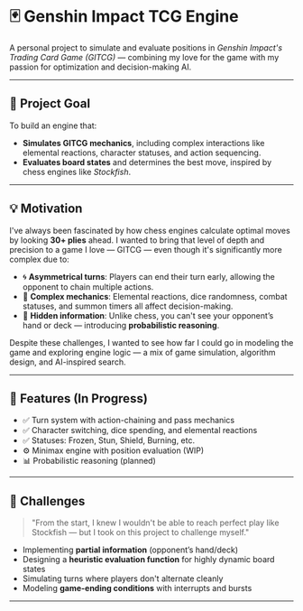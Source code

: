 # 🃏 Genshin Impact TCG Engine

A personal project to simulate and evaluate positions in *Genshin Impact's Trading Card Game (GITCG)* — combining my love for the game with my passion for optimization and decision-making AI.

---

## 🎯 Project Goal

To build an engine that:

- **Simulates GITCG mechanics**, including complex interactions like elemental reactions, character statuses, and action sequencing.
- **Evaluates board states** and determines the best move, inspired by chess engines like *Stockfish*.

---

## 💡 Motivation

I've always been fascinated by how chess engines calculate optimal moves by looking **30+ plies** ahead. I wanted to bring that level of depth and precision to a game I love — GITCG — even though it's significantly more complex due to:

- 🌀 **Asymmetrical turns**: Players can end their turn early, allowing the opponent to chain multiple actions.
- 🧪 **Complex mechanics**: Elemental reactions, dice randomness, combat statuses, and summon timers all affect decision-making.
- 🎲 **Hidden information**: Unlike chess, you can't see your opponent’s hand or deck — introducing **probabilistic reasoning**.

Despite these challenges, I wanted to see how far I could go in modeling the game and exploring engine logic — a mix of game simulation, algorithm design, and AI-inspired search.

---

## 🔧 Features (In Progress)

- ✅ Turn system with action-chaining and pass mechanics  
- ✅ Character switching, dice spending, and elemental reactions  
- ✅ Statuses: Frozen, Stun, Shield, Burning, etc.  
- ⚙️ Minimax engine with position evaluation (WIP)  
- 📊 Probabilistic reasoning (planned)

---

## 🚧 Challenges

> "From the start, I knew I wouldn't be able to reach perfect play like Stockfish — but I took on this project to challenge myself."

- Implementing **partial information** (opponent’s hand/deck)  
- Designing a **heuristic evaluation function** for highly dynamic board states  
- Simulating turns where players don't alternate cleanly  
- Modeling **game-ending conditions** with interrupts and bursts

---
